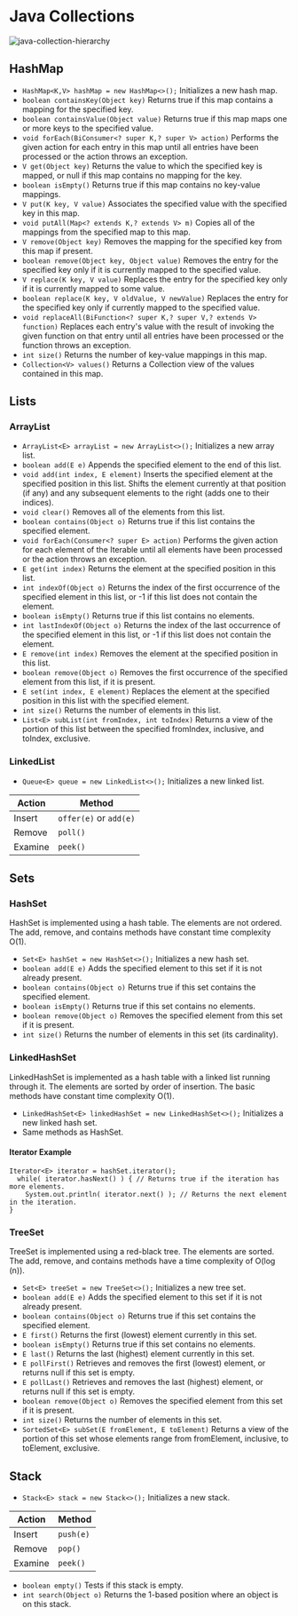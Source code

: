 # Java Collections
![java-collection-hierarchy](https://github.com/jguamie/practice-problems/blob/master/notes/java-collection-hierarchy.jpeg)
## HashMap
 * `HashMap<K,V> hashMap = new HashMap<>();` Initializes a new hash map.
 * `boolean containsKey(Object key)` Returns true if this map contains a mapping for the specified key.
 * `boolean containsValue(Object value)` Returns true if this map maps one or more keys to the specified value.
 * `void forEach(BiConsumer<? super K,? super V> action)` Performs the given action for each entry in this map until all entries have been processed or the action throws an exception.
 * `V get(Object key)` Returns the value to which the specified key is mapped, or null if this map contains no mapping for the key.
 * `boolean isEmpty()` Returns true if this map contains no key-value mappings.
 * `V put(K key, V value)` Associates the specified value with the specified key in this map.
 * `void putAll(Map<? extends K,? extends V> m)` Copies all of the mappings from the specified map to this map.
 * `V remove(Object key)` Removes the mapping for the specified key from this map if present.
 * `boolean remove(Object key, Object value)` Removes the entry for the specified key only if it is currently mapped to the specified value.
 * `V replace(K key, V value)` Replaces the entry for the specified key only if it is currently mapped to some value.
 * `boolean replace(K key, V oldValue, V newValue)` Replaces the entry for the specified key only if currently mapped to the specified value.
 * `void replaceAll(BiFunction<? super K,? super V,? extends V> function)` Replaces each entry's value with the result of invoking the given function on that entry until all entries have been processed or the function throws an exception.
 * `int size()` Returns the number of key-value mappings in this map.
 * `Collection<V> values()` Returns a Collection view of the values contained in this map.
## Lists
### ArrayList
 * `ArrayList<E> arrayList = new ArrayList<>();` Initializes a new array list.
 * `boolean add(E e)` Appends the specified element to the end of this list.
 * `void add(int index, E element)` Inserts the specified element at the specified position in this list. Shifts the element currently at that position (if any) and any subsequent elements to the right (adds one to their indices).
 * `void clear()` Removes all of the elements from this list.
 * `boolean contains(Object o)` Returns true if this list contains the specified element.
 * `void forEach(Consumer<? super E> action)` Performs the given action for each element of the Iterable until all elements have been processed or the action throws an exception.
 * `E get(int index)` Returns the element at the specified position in this list.
 * `int indexOf(Object o)` Returns the index of the first occurrence of the specified element in this list, or -1 if this list does not contain the element.
 * `boolean isEmpty()` Returns true if this list contains no elements.
 * `int lastIndexOf(Object o)` Returns the index of the last occurrence of the specified element in this list, or -1 if this list does not contain the element.
 * `E remove(int index)` Removes the element at the specified position in this list.
 * `boolean remove(Object o)` Removes the first occurrence of the specified element from this list, if it is present.
 * `E set(int index, E element)` Replaces the element at the specified position in this list with the specified element.
 * `int size()` Returns the number of elements in this list.
 * `List<E> subList(int fromIndex, int toIndex)` Returns a view of the portion of this list between the specified fromIndex, inclusive, and toIndex, exclusive.
### LinkedList
 * `Queue<E> queue = new LinkedList<>();` Initializes a new linked list.

Action | Method
------------ | ------------
Insert | `offer(e)` or `add(e)`
Remove | `poll()`
Examine | `peek()`
## Sets
### HashSet
HashSet is implemented using a hash table. The elements are not ordered. The add, remove, and contains methods have constant time complexity O(1).
 * `Set<E> hashSet = new HashSet<>();` Initializes a new hash set.
 * `boolean add(E e)` Adds the specified element to this set if it is not already present.
 * `boolean contains(Object o)` Returns true if this set contains the specified element.
 * `boolean isEmpty()` Returns true if this set contains no elements.
 * `boolean remove(Object o)` Removes the specified element from this set if it is present.
 * `int size()` Returns the number of elements in this set (its cardinality).
### LinkedHashSet
LinkedHashSet is implemented as a hash table with a linked list running through it. The elements are sorted by order of insertion. The basic methods have constant time complexity O(1).
 * `LinkedHashSet<E> linkedHashSet = new LinkedHashSet<>();` Initializes a new linked hash set.
 * Same methods as HashSet.
#### Iterator Example
```
Iterator<E> iterator = hashSet.iterator();
  while( iterator.hasNext() ) { // Returns true if the iteration has more elements.
	System.out.println( iterator.next() ); // Returns the next element in the iteration.
}
```
### TreeSet
TreeSet is implemented using a red-black tree. The elements are sorted. The add, remove, and contains methods have a time complexity of O(log (n)).
 * `Set<E> treeSet = new TreeSet<>();` Initializes a new tree set.
 * `boolean add(E e)` Adds the specified element to this set if it is not already present.
 * `boolean contains(Object o)` Returns true if this set contains the specified element.
 * `E first()` Returns the first (lowest) element currently in this set.
 * `boolean isEmpty()` Returns true if this set contains no elements.
 * `E last()` Returns the last (highest) element currently in this set.
 * `E pollFirst()` Retrieves and removes the first (lowest) element, or returns null if this set is empty.
 * `E pollLast()` Retrieves and removes the last (highest) element, or returns null if this set is empty.
 * `boolean remove(Object o)` Removes the specified element from this set if it is present.
 * `int size()` Returns the number of elements in this set.
 * `SortedSet<E> subSet(E fromElement, E toElement)` Returns a view of the portion of this set whose elements range from fromElement, inclusive, to toElement, exclusive.
## Stack
 * `Stack<E> stack = new Stack<>();` Initializes a new stack.

Action | Method
------------ | ------------
Insert | `push(e)`
Remove | `pop()`
Examine | `peek()`

 * `boolean empty()` Tests if this stack is empty.
 * `int search(Object o)` Returns the 1-based position where an object is on this stack.
